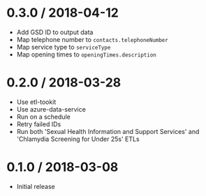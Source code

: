 0.3.0 / 2018-04-12
==================
- Add GSD ID to output data
- Map telephone number to `contacts.telephoneNumber`
- Map service type to `serviceType`
- Map opening times to `openingTimes.description`

0.2.0 / 2018-03-28
==================
- Use etl-tookit
- Use azure-data-service
- Run on a schedule
- Retry failed IDs
- Run both 'Sexual Health Information and Support Services' and 'Chlamydia Screening for Under 25s' ETLs

0.1.0 / 2018-03-08
==================
- Initial release
